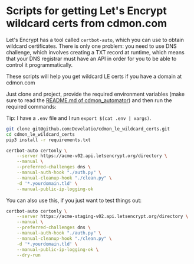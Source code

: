 # Scripts for getting Let's Encrypt wildcard certs from cdmon.com

Let's Encrypt has a tool called `certbot-auto`, which you can use to obtain
wildcard certificates. There is only one problem: you need to use DNS challenge,
which involves creating a TXT record at runtime, which means that your DNS
registrar must have an API in order for you to be able to control it
programmatically.

These scripts will help you get wildcard LE certs if you have a domain at
cdmon.com

Just clone and project, provide the required environment variables
(make sure to read the [README.md of cdmon_automator](https://github.com/Develatio/cdmon_automator))
and then run the required commands:

Tip: I have a `.env` file and I run `export $(cat .env | xargs)`.

```bash
git clone git@github.com:Develatio/cdmon_le_wildcard_certs.git
cd cdmon_le_wildcard_certs
pip3 install -r requirements.txt
```

```bash
certbot-auto certonly \
    --server https://acme-v02.api.letsencrypt.org/directory \
    --manual \
    --preferred-challenges dns \
    --manual-auth-hook "./auth.py" \
    --manual-cleanup-hook "./clean.py" \
    -d '*.yourdomain.tld' \
    --manual-public-ip-logging-ok
```

You can also use this, if you just want to test things out:

```bash
certbot-auto certonly \
    --server https://acme-staging-v02.api.letsencrypt.org/directory \
    --manual \
    --preferred-challenges dns \
    --manual-auth-hook "./auth.py" \
    --manual-cleanup-hook "./clean.py" \
    -d '*.yourdomain.tld' \
    --manual-public-ip-logging-ok \
    --dry-run
```
